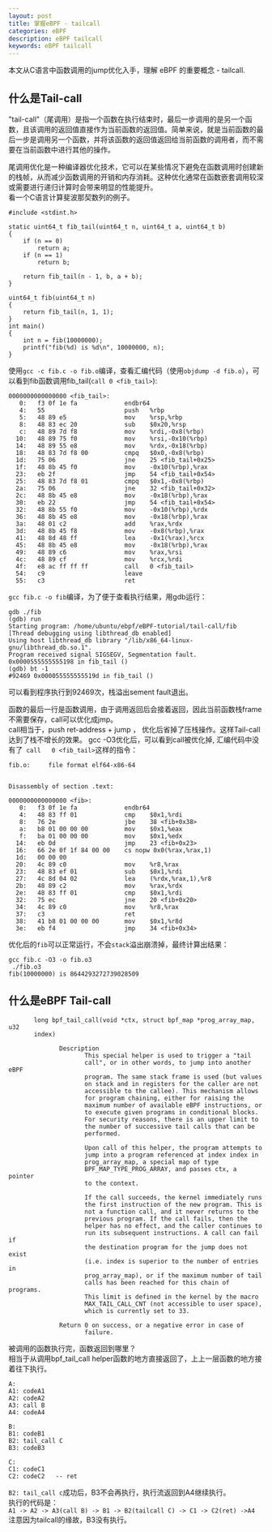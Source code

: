```yaml
---
layout: post
title: 掌握eBPF - tailcall
categories: eBPF
description: eBPF tailcall
keywords: eBPF tailcall
---
```


本文从C语言中函数调用的jump优化入手，理解 eBPF 的重要概念 - tailcall.   

## 什么是Tail-call   

"tail-call"（尾调用）是指一个函数在执行结束时，最后一步调用的是另一个函数，且该调用的返回值直接作为当前函数的返回值。简单来说，就是当前函数的最后一步是调用另一个函数，并将该函数的返回值返回给当前函数的调用者，而不需要在当前函数中进行其他的操作。  

尾调用优化是一种编译器优化技术，它可以在某些情况下避免在函数调用时创建新的栈帧，从而减少函数调用的开销和内存消耗。这种优化通常在函数嵌套调用较深或需要进行递归计算时会带来明显的性能提升。  
看一个C语言计算斐波那契数列的例子。   
```
#include <stdint.h>

static uint64_t fib_tail(uint64_t n, uint64_t a, uint64_t b)
{
    if (n == 0)
        return a;
    if (n == 1)
        return b;

    return fib_tail(n - 1, b, a + b);
}

uint64_t fib(uint64_t n)
{
    return fib_tail(n, 1, 1);
}
int main()
{
    int n = fib(10000000);
    printf("fib(%d) is %d\n", 10000000, n);
}
```
使用`gcc -c fib.c -o fib.o`编译，查看汇编代码（使用`objdump -d fib.o`），可以看到fib函数调用fib_tail(`call 0 <fib_tail>`):   

```
0000000000000000 <fib_tail>:
   0:   f3 0f 1e fa             endbr64
   4:   55                      push   %rbp
   5:   48 89 e5                mov    %rsp,%rbp
   8:   48 83 ec 20             sub    $0x20,%rsp
   c:   48 89 7d f8             mov    %rdi,-0x8(%rbp)
  10:   48 89 75 f0             mov    %rsi,-0x10(%rbp)
  14:   48 89 55 e8             mov    %rdx,-0x18(%rbp)
  18:   48 83 7d f8 00          cmpq   $0x0,-0x8(%rbp)
  1d:   75 06                   jne    25 <fib_tail+0x25>
  1f:   48 8b 45 f0             mov    -0x10(%rbp),%rax
  23:   eb 2f                   jmp    54 <fib_tail+0x54>
  25:   48 83 7d f8 01          cmpq   $0x1,-0x8(%rbp)
  2a:   75 06                   jne    32 <fib_tail+0x32>
  2c:   48 8b 45 e8             mov    -0x18(%rbp),%rax
  30:   eb 22                   jmp    54 <fib_tail+0x54>
  32:   48 8b 55 f0             mov    -0x10(%rbp),%rdx
  36:   48 8b 45 e8             mov    -0x18(%rbp),%rax
  3a:   48 01 c2                add    %rax,%rdx
  3d:   48 8b 45 f8             mov    -0x8(%rbp),%rax
  41:   48 8d 48 ff             lea    -0x1(%rax),%rcx
  45:   48 8b 45 e8             mov    -0x18(%rbp),%rax
  49:   48 89 c6                mov    %rax,%rsi
  4c:   48 89 cf                mov    %rcx,%rdi
  4f:   e8 ac ff ff ff          call   0 <fib_tail>
  54:   c9                      leave
  55:   c3                      ret
```
`gcc fib.c -o fib`编译，为了便于查看执行结果，用gdb运行：
```
gdb ./fib
(gdb) run
Starting program: /home/ubuntu/ebpf/eBPF-tutorial/tail-call/fib
[Thread debugging using libthread_db enabled]
Using host libthread_db library "/lib/x86_64-linux-gnu/libthread_db.so.1".
Program received signal SIGSEGV, Segmentation fault.
0x0000555555555198 in fib_tail ()
(gdb) bt -1
#92469 0x000055555555519d in fib_tail ()
```
可以看到程序执行到92469次，栈溢出sement fault退出。  

函数的最后一行是函数调用，由于调用返回后会接着返回，因此当前函数栈frame不需要保存，call可以优化成jmp。  
call相当于，push ret-address + jump ， 优化后省掉了压栈操作。这样Tail-call达到了栈不增长的效果。
gcc -O3优化后，可以看到call被优化掉, 汇编代码中没有了` call   0 <fib_tail>`这样的指令：  
```
fib.o:     file format elf64-x86-64


Disassembly of section .text:

0000000000000000 <fib>:
   0:   f3 0f 1e fa             endbr64
   4:   48 83 ff 01             cmp    $0x1,%rdi
   8:   76 2e                   jbe    38 <fib+0x38>
   a:   b8 01 00 00 00          mov    $0x1,%eax
   f:   ba 01 00 00 00          mov    $0x1,%edx
  14:   eb 0d                   jmp    23 <fib+0x23>
  16:   66 2e 0f 1f 84 00 00    cs nopw 0x0(%rax,%rax,1)
  1d:   00 00 00
  20:   4c 89 c0                mov    %r8,%rax
  23:   48 83 ef 01             sub    $0x1,%rdi
  27:   4c 8d 04 02             lea    (%rdx,%rax,1),%r8
  2b:   48 89 c2                mov    %rax,%rdx
  2e:   48 83 ff 01             cmp    $0x1,%rdi
  32:   75 ec                   jne    20 <fib+0x20>
  34:   4c 89 c0                mov    %r8,%rax
  37:   c3                      ret
  38:   41 b8 01 00 00 00       mov    $0x1,%r8d
  3e:   eb f4                   jmp    34 <fib+0x34>
```
优化后的`fib`可以正常运行，不会`stack`溢出崩溃掉，最终计算出结果：  
```
gcc fib.c -O3 -o fib.o3
 ./fib.o3
fib(10000000) is 8644293272739028509
```
## 什么是eBPF Tail-call  
```
       long bpf_tail_call(void *ctx, struct bpf_map *prog_array_map, u32
       index)

              Description
                     This special helper is used to trigger a "tail
                     call", or in other words, to jump into another eBPF
                     program. The same stack frame is used (but values
                     on stack and in registers for the caller are not
                     accessible to the callee). This mechanism allows
                     for program chaining, either for raising the
                     maximum number of available eBPF instructions, or
                     to execute given programs in conditional blocks.
                     For security reasons, there is an upper limit to
                     the number of successive tail calls that can be
                     performed.

                     Upon call of this helper, the program attempts to
                     jump into a program referenced at index index in
                     prog_array_map, a special map of type
                     BPF_MAP_TYPE_PROG_ARRAY, and passes ctx, a pointer
                     to the context.

                     If the call succeeds, the kernel immediately runs
                     the first instruction of the new program. This is
                     not a function call, and it never returns to the
                     previous program. If the call fails, then the
                     helper has no effect, and the caller continues to
                     run its subsequent instructions. A call can fail if
                     the destination program for the jump does not exist
                     (i.e. index is superior to the number of entries in
                     prog_array_map), or if the maximum number of tail
                     calls has been reached for this chain of programs.
                     This limit is defined in the kernel by the macro
                     MAX_TAIL_CALL_CNT (not accessible to user space),
                     which is currently set to 33.

              Return 0 on success, or a negative error in case of
                     failure.
```

被调用的函数执行完，函数返回到哪里？   
相当于从调用bpf_tail_call helper函数的地方直接返回了，上上一层函数的地方接着往下执行。   
```
A:
A1: codeA1
A2: codeA2
A3: call B
A4: codeA4

B:
B1: codeB1
B2: tail_call C
B3: codeB3

C:
C1: codeC1
C2: codeC2   -- ret
```  
`B2: tail_call c`成功后，B3不会再执行，执行流返回到A4继续执行。  
执行的代码是：   
`A1 -> A2 -> A3(call B) -> B1 -> B2(tailcall C) -> C1 -> C2(ret) ->A4`  
注意因为tailcall的缘故，B3没有执行。  
